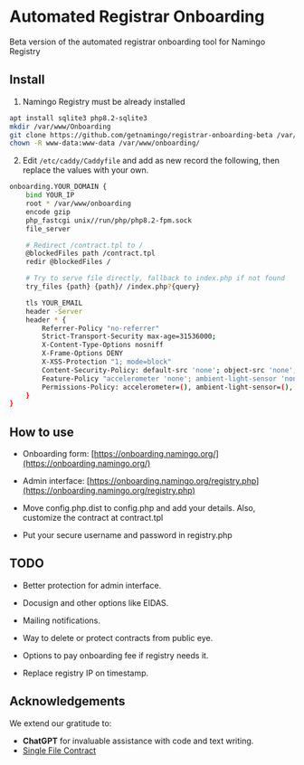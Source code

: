 # Automated Registrar Onboarding
Beta version of the automated registrar onboarding tool for Namingo Registry

## Install

1. Namingo Registry must be already installed

```bash
apt install sqlite3 php8.2-sqlite3
mkdir /var/www/Onboarding
git clone https://github.com/getnamingo/registrar-onboarding-beta /var/www/onboarding
chown -R www-data:www-data /var/www/onboarding/
```

2. Edit `/etc/caddy/Caddyfile` and add as new record the following, then replace the values with your own.

```bash
onboarding.YOUR_DOMAIN {
    bind YOUR_IP
    root * /var/www/onboarding
    encode gzip
    php_fastcgi unix//run/php/php8.2-fpm.sock
    file_server

    # Redirect /contract.tpl to /
    @blockedFiles path /contract.tpl
    redir @blockedFiles /

    # Try to serve file directly, fallback to index.php if not found
    try_files {path} {path}/ /index.php?{query}

    tls YOUR_EMAIL
    header -Server
    header * {
        Referrer-Policy "no-referrer"
        Strict-Transport-Security max-age=31536000;
        X-Content-Type-Options nosniff
        X-Frame-Options DENY
        X-XSS-Protection "1; mode=block"
        Content-Security-Policy: default-src 'none'; object-src 'none'; base-uri 'self'; frame-ancestors 'none'; img-src https:; font-src 'self'; style-src 'self' 'unsafe-inline' https://cdnjs.cloudflare.com; script-src 'none'; form-action 'self'; worker-src 'none'; frame-src 'none';
        Feature-Policy "accelerometer 'none'; ambient-light-sensor 'none'; autoplay 'none'; camera 'none'; encrypted-media 'none'; fullscreen 'self'; geolocation 'none'; gyroscope 'none'; magnetometer 'none'; microphone 'none'; midi 'none'; payment 'none'; picture-in-picture 'self'; speaker 'none'; usb 'none'; vr 'none';"
        Permissions-Policy: accelerometer=(), ambient-light-sensor=(), autoplay=(), camera=(), encrypted-media=(), fullscreen=(self), geolocation=(), gyroscope=(), magnetometer=(), microphone=(), midi=(), payment=(), picture-in-picture=(self), speaker=(), usb=(), vr=();
    }
}
```

## How to use

- Onboarding form: [https://onboarding.namingo.org/](https://onboarding.namingo.org/)

- Admin interface: [https://onboarding.namingo.org/registry.php](https://onboarding.namingo.org/registry.php)

- Move config.php.dist to config.php and add your details. Also, customize the contract at contract.tpl

- Put your secure username and password in registry.php

## TODO

- Better protection for admin interface.

- Docusign and other options like EIDAS.

- Mailing notifications.

- Way to delete or protect contracts from public eye.

- Options to pay onboarding fee if registry needs it.

- Replace registry IP on timestamp.

## Acknowledgements

We extend our gratitude to:
- **ChatGPT** for invaluable assistance with code and text writing.
- [Single File Contract](https://github.com/nonsalant/contract)